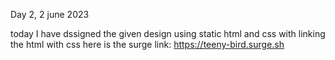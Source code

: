 Day 2, 2 june 2023

today I have dssigned the given design using static html and css with linking the html with css
here is the surge link:
https://teeny-bird.surge.sh